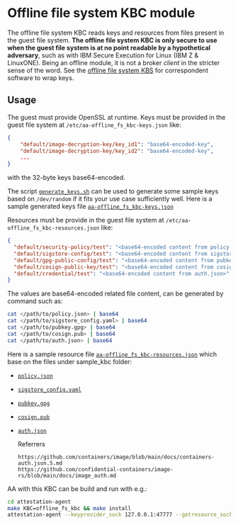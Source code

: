 # Offline file system KBC module

The offline file system KBC reads keys and resources from files present in the guest file system.
**The offline file system KBC is only secure to use when the guest file system is at no point readable by a hypothetical adversary**, such as with IBM Secure Execution for Linux (IBM Z & LinuxONE).
Being an offline module, it is not a broker _client_ in the stricter sense of the word.
See the [offline file system KBS](../../../sample_keyprovider/src/enc_mods/offline_fs_kbs/README.md) for correspondent software to wrap keys.

## Usage

The guest must provide OpenSSL at runtime.
Keys must be provided in the guest file system at `/etc/aa-offline_fs_kbc-keys.json` like:
```json
{
    "default/image-decryption-key/key_id1": "base64-encoded-key",
    "default/image-decryption-key/key_id2": "base64-encoded-key",
    ...
}
```

with the 32-byte keys base64-encoded.

The script [`generate_keys.sh`](https://github.com/confidential-containers/attestation-agent/blob/main/sample_keyprovider/src/enc_mods/offline_fs_kbs/generate_keys.sh) can be used to generate some sample keys based on `/dev/random` if it fits your use case sufficiently well.
Here is a sample generated keys file [`aa-offline_fs_kbc-keys.json`](aa-offline_fs_kbc-keys.json)

Resources must be provide in the guest file system at `/etc/aa-offline_fs_kbc-resources.json` like:
```json
{
  "default/security-policy/test": "<base64-encoded content from policy.json>",
  "default/sigstore-config/test": "<base64-encoded content from sigstore_config.yaml>",
  "default/gpg-public-config/test": "<base64-encoded content from pubkey.gpg>",
  "default/cosign-public-key/test": "<base64-encoded content from cosign.pub>",
  "default/credential/test": "<base64-encoded content from auth.json>"
}
```
The values are base64-encoded related file content, can be generated by command such as:
```bash
cat </path/to/policy.json> | base64
cat </path/to/sigstore_config.yaml> | base64
cat </path/to/pubkey.gpg> | base64
cat </path/to/cosign.pub> | base64
cat </path/to/auth.json> | base64
```
Here is a sample resource file [`aa-offline_fs_kbc-resources.json`](aa-offline_fs_kbc-resources.json) which base on the files under sample_kbc folder:
- [`policy.json`](../sample_kbc/policy.json)
- [`sigstore_config.yaml`](../sample_kbc/sigstore_config.yaml)
- [`pubkey.gpg`](../sample_kbc/pubkey.gpg)
- [`cosign.pub`](../sample_kbc/cosign.pub)
- [`auth.json`](../sample_kbc/auth.json)
    
    Referrers

      https://github.com/containers/image/blob/main/docs/containers-auth.json.5.md
      https://github.com/confidential-containers/image-rs/blob/main/docs/image_auth.md

AA with this KBC can be build and run with e.g.:
```bash
cd attestation-agent
make KBC=offline_fs_kbc && make install
attestation-agent --keyprovider_sock 127.0.0.1:47777 --getresource_sock 127.0.0.1:48888
```
